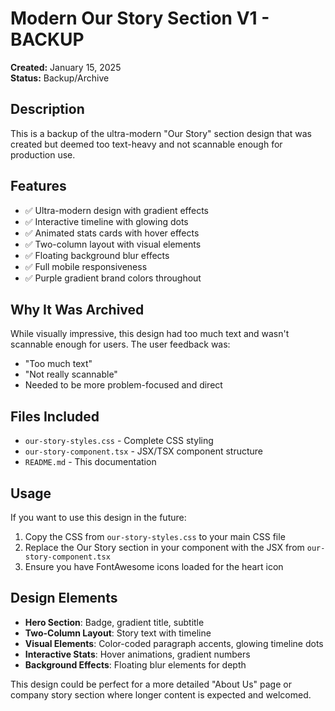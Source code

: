 # Modern Our Story Section V1 - BACKUP

**Created:** January 15, 2025  
**Status:** Backup/Archive  

## Description

This is a backup of the ultra-modern "Our Story" section design that was created but deemed too text-heavy and not scannable enough for production use.

## Features

- ✅ Ultra-modern design with gradient effects
- ✅ Interactive timeline with glowing dots
- ✅ Animated stats cards with hover effects
- ✅ Two-column layout with visual elements
- ✅ Floating background blur effects
- ✅ Full mobile responsiveness
- ✅ Purple gradient brand colors throughout

## Why It Was Archived

While visually impressive, this design had too much text and wasn't scannable enough for users. The user feedback was:
- "Too much text"
- "Not really scannable"
- Needed to be more problem-focused and direct

## Files Included

- `our-story-styles.css` - Complete CSS styling
- `our-story-component.tsx` - JSX/TSX component structure
- `README.md` - This documentation

## Usage

If you want to use this design in the future:

1. Copy the CSS from `our-story-styles.css` to your main CSS file
2. Replace the Our Story section in your component with the JSX from `our-story-component.tsx`
3. Ensure you have FontAwesome icons loaded for the heart icon

## Design Elements

- **Hero Section**: Badge, gradient title, subtitle
- **Two-Column Layout**: Story text with timeline
- **Visual Elements**: Color-coded paragraph accents, glowing timeline dots
- **Interactive Stats**: Hover animations, gradient numbers
- **Background Effects**: Floating blur elements for depth

This design could be perfect for a more detailed "About Us" page or company story section where longer content is expected and welcomed.
